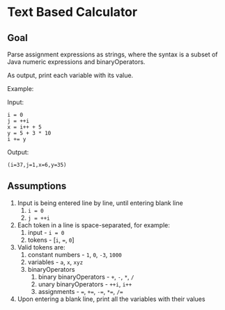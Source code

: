 # Text Based Calculator

## Goal
Parse assignment expressions as strings, where the syntax is a subset of Java numeric expressions and binaryOperators.

As output, print each variable with its value.

Example:

Input:

```
i = 0
j = ++i
x = i++ + 5
y = 5 + 3 * 10
i += y
```

Output:

```
(i=37,j=1,x=6,y=35)
```

## Assumptions
1. Input is being entered line by line, until entering blank line
    1. `i = 0`
    2. `j = ++i`
2. Each token in a line is space-separated, for example:
    1. input - `i = 0`
    2. tokens - [`i`, `=`, `0`]
3. Valid tokens are:
    1. constant numbers - `1`, `0`, `-3`, `1000`
    2. variables - `a`, `x`, `xyz`
    3. binaryOperators
        1. binary binaryOperators - `+`, `-`, `*`, `/`
        2. unary binaryOperators - `++i`, `i++`
        3. assignments - `=`, `+=`, `-=`, `*=`, `/=`
4. Upon entering a blank line, print all the variables with their values
